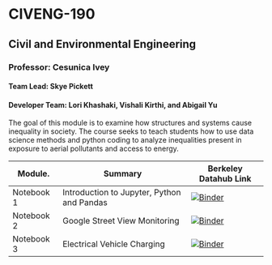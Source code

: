 # CIVENG-190
## Civil and Environmental Engineering 
### Professor: Cesunica Ivey
#### Team Lead: Skye Pickett
#### Developer Team: Lori Khashaki, Vishali Kirthi, and Abigail Yu

The goal of this module is to examine how structures and systems cause inequality in society. The course seeks to teach students how to use data science methods and python coding to analyze inequalities present in exposure to aerial pollutants and access to energy. 

| Module.       | Summary                                       | Berkeley Datahub Link          |
|---------------|-----------------------------------------------|--------------------------------|
| Notebook 1    | Introduction to Jupyter, Python and Pandas    | [![Binder](https://img.shields.io/badge/Launch-UCB%20Datahub-blue.svg)](https://datahub.berkeley.edu/hub/user-redirect/git-pull?repo=https%3A%2F%2Fgithub.com%2Fds-modules%2FCIVENG-190&branch=main&urlpath=tree%2FCIVENG-190%2FNotebook+1%2FNB1+Intro+to+Jupyter%2C+Python%2C+and+Pandas.ipynb)|
| Notebook 2    | Google Street View Monitoring                 | [![Binder](https://img.shields.io/badge/Launch-UCB%20Datahub-blue.svg)](https://datahub.berkeley.edu/hub/user-redirect/git-pull?repo=https%3A%2F%2Fgithub.com%2Fds-modules%2FCIVENG-190&branch=main&urlpath=tree%2FCIVENG-190%2FNotebook+2%2FNB2+Google+Street+View+Monitoring.ipynb) |
| Notebook 3    | Electrical Vehicle Charging                   | [![Binder](https://img.shields.io/badge/Launch-UCB%20Datahub-blue.svg)](http://datahub.berkeley.edu/user-redirect/interact?account=&repo=localhost:8888&branch=master&path=NB3%20Electrical%20Vehicle%20Charging.ipynb) |


